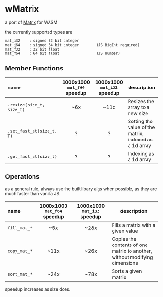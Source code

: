 # wMatrix
a port of [Matrix](https://github.com/EntireTwix/Matrix) for WASM

the currently supported types are 
```
mat_i32    : signed 32 bit integer
mat_i64    : signed 64 bit integer        (JS BigInt required)
mat_f32    : 32 bit float
mat_f64    : 64 bit float                 (JS number)
```

## Member Functions
| name                      | 1000x1000 `mat_f64` speedup | 1000x1000 `mat_i32` speedup | description                                            |
| :------------------------ | :-------------------------: | :-------------------------: | ------------------------------------------------------ |
| `.resize(size_t, size_t)` |             ~6x             |            ~11x             | Resizes the array to a new size                        |
| `.set_fast_at(size_t, T)` |              ?              |              ?              | Setting the value of the matrix, indexed as a 1d array |
| `.get_fast_at(size_t)`    |              ?              |              ?              | Indexing as a 1d array                                 |
 
 
## Operations
as a general rule, always use the built libary algs when possible, as they are much faster than vanilla JS.

| name         | 1000x1000 `mat_f64` speedup | 1000x1000 `mat_i32` speedup | description                                                                |
| :----------- | :-------------------------: | :-------------------------: | -------------------------------------------------------------------------- |
| `fill_mat_*` |             ~5x             |            ~28x             | Fills a matrix with a given value                                          |
| `copy_mat_*` |            ~11x             |            ~26x             | Copies the contents of one matrix to another, without modifying dimensions |
| `sort_mat_*` |            ~24x             |            ~78x             | Sorts a given matrix                                                       |

speedup increases as size does.

